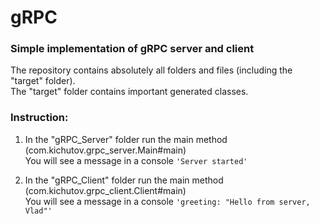 # gRPC
### Simple implementation of gRPC server and client

The repository contains absolutely all folders and files (including the "target" folder).  
The "target" folder contains important generated classes.

### Instruction:
1) In the "gRPC_Server" folder run the main method (com.kichutov.grpc_server.Main#main)  
You will see a message in a console `'Server started'`

2) In the "gRPC_Client" folder run the main method (com.kichutov.grpc_client.Client#main)  
You will see a message in a console `'greeting: "Hello from server, Vlad"'`
